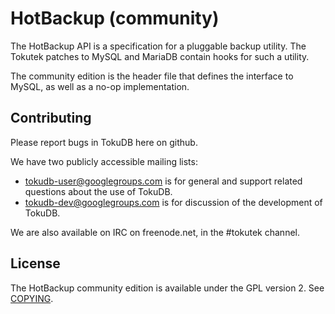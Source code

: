 HotBackup (community)
=====================

The HotBackup API is a specification for a pluggable backup utility.  The
Tokutek patches to MySQL and MariaDB contain hooks for such a utility.

The community edition is the header file that defines the interface to
MySQL, as well as a no-op implementation.


Contributing
------------

Please report bugs in TokuDB here on github.

We have two publicly accessible mailing lists:

 - tokudb-user@googlegroups.com is for general and support related
   questions about the use of TokuDB.
 - tokudb-dev@googlegroups.com is for discussion of the development of
   TokuDB.

We are also available on IRC on freenode.net, in the #tokutek channel.


License
-------

The HotBackup community edition is available under the GPL version 2.  See
[COPYING][copying].

[copying]: http://github.com/Tokutek/backup-community/blob/master/COPYING
